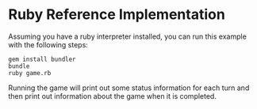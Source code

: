# Ruby Reference Implementation #

Assuming you have a ruby interpreter installed, you can run this example with the following steps:

    gem install bundler
    bundle
    ruby game.rb

Running the game will print out some status information for each turn and then print out
information about the game when it is completed.

